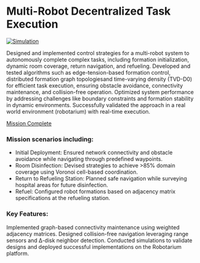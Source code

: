 # Multi-Robot Decentralized Task Execution
[![Simulation](https://img.youtube.com/vi/-7IdHDD1fKw/0.jpg)](https://youtu.be/-7IdHDD1fKw)


Designed and implemented control strategies for a multi-robot system to autonomously complete complex tasks, including formation initialization, dynamic room coverage, return navigation, and refueling. Developed and tested algorithms such as edge-tension-based formation control, distributed formation graph topologiesand time-varying density (TVD-D0) for efficient task execution, ensuring obstacle avoidance, connectivity maintenance, and collision-free operation. Optimized system performance by addressing challenges like boundary constraints and formation stability in dynamic environments. Successfully validated the approach in a real world environment (robotarium) with real-time execution.

[Mission Complete](https://drive.google.com/file/d/1IaF9MFYslUa_cLaenJ1qdyXPNdGxgaWC/view?usp=sharing)
### Mission scenarios including:
- Initial Deployment: Ensured network connectivity and obstacle avoidance while navigating through predefined waypoints.
- Room Disinfection: Devised strategies to achieve >85% domain coverage using Voronoi cell-based coordination.
- Return to Refueling Station: Planned safe navigation while surveying hospital areas for future disinfection.
- Refuel: Configured robot formations based on adjacency matrix specifications at the refueling station.

### Key Features:
Implemented graph-based connectivity maintenance using weighted adjacency matrices.
Designed collision-free navigation leveraging range sensors and ∆-disk neighbor detection.
Conducted simulations to validate designs and deployed successful implementations on the Robotarium platform.
